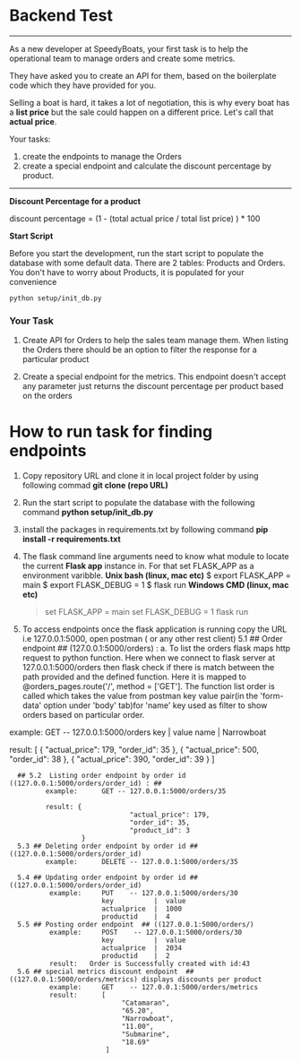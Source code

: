 # Backend Test #
____

As a new developer at SpeedyBoats, your first task is to help the operational team to manage orders 
and create some metrics.

They have asked you to create an API for them, based on the boilerplate code which they have provided for you.

Selling a boat is hard, it takes a lot of negotiation, this is why every boat has a __list price__ but the sale could happen on a different price. 
Let's call that __actual price__. 

Your tasks:
1. create the endpoints to manage the Orders 
2. create a special endpoint and calculate the discount percentage by product. 
___

__Discount Percentage for a product__

discount percentage = (1 - (total actual price / total list price) ) * 100


__Start Script__

Before you start the development, run the start script to populate the database with some default data.
There are 2 tables: Products and Orders. You don't have to worry about Products, it is populated for your convenience

```
python setup/init_db.py
```

### Your Task ###
1. Create API for Orders to help the sales team manage them.
When listing the Orders there should be an option to filter the response for a particular product


2. Create a special endpoint for the metrics. 
This endpoint doesn't accept any parameter just returns the discount percentage per product based on the orders

# How to run task for finding endpoints #
1. Copy repository URL and clone it in local project folder by using following commad
   **git clone (repo URL)**
2. Run the start script to populate the database with the following command
   **python setup/init_db.py**
3. install the packages in requirements.txt by following command
   **pip install -r requirements.txt**
4. The flask command line arguments need to know what module to locate the current **Flask app** instance in. For that set FLASK_APP as a environment varibble.
  **Unix bash (linux, mac etc)**
   $ export FLASK_APP = main
   $ export FLASK_DEBUG = 1
   $ flask run
  **Windows CMD (linux, mac etc)**
   > set FLASK_APP = main
   > set FLASK_DEBUG = 1
   > flask run
   
 5. To access endpoints once the flask application is running copy the URL i.e 127.0.0.1:5000, open postman ( or any other rest client)
   5.1 ## Order endpoint ## (127.0.0.1:5000/orders) :
        a. To list the orders flask maps http request to python function. Here when we connect to flask server at 127.0.0.1:5000/orders then flask    check if there is match between the path provided and the defined function. Here it is mapped to @orders_pages.route('/', method = ['GET']. The function list order is called which takes the value from postman key value pair(in the 'form-data' option under 'body' tab)for 'name' key used as filter to show orders based on particular order.
        
  example:      GET -- 127.0.0.1:5000/orders
                key   |  value
                name  |  Narrowboat
   
 result:         [
                {
                    "actual_price": 179,
                    "order_id": 35
                },
                {
                    "actual_price": 500,
                    "order_id": 38
                },
                {
                    "actual_price": 390,
                    "order_id": 39
                }
            ]
              
      ## 5.2  Listing order endpoint by order id  ((127.0.0.1:5000/orders/order_id) : ##
             example:      GET -- 127.0.0.1:5000/orders/35
               
             result: {
                                  "actual_price": 179,
                                  "order_id": 35,
                                  "product_id": 3
                      }
      5.3 ## Deleting order endpoint by order id ## ((127.0.0.1:5000/orders/order_id)
             example:      DELETE -- 127.0.0.1:5000/orders/35
             
      5.4 ## Updating order endpoint by order id ## ((127.0.0.1:5000/orders/order_id)   
              example:     PUT    -- 127.0.0.1:5000/orders/30
                           key          |  value
                           actualprice  |  1000
                           productid    |  4
      5.5 ## Posting order endpoint  ## ((127.0.0.1:5000/orders/)   
              example:     POST    -- 127.0.0.1:5000/orders/30
                           key          |  value
                           actualprice  |  2034
                           productid    |  2
              result:   Order is Successfully created with id:43
      5.6 ## special metrics discount endpoint  ## ((127.0.0.1:5000/orders/metrics) displays discounts per product
              example:     GET    -- 127.0.0.1:5000/orders/metrics
              result:      [
                                "Catamaran",
                                "65.20",
                                "Narrowboat",
                                "11.00",
                                "Submarine",
                                "18.69"
                            ]
   
